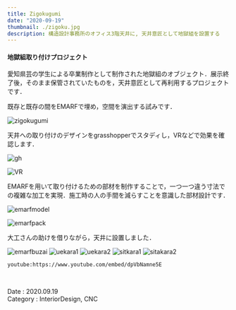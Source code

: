 ```yaml
---
title: Zigokugumi
date: "2020-09-19"
thumbnail: ./zigoku.jpg
description: 構造設計事務所のオフィス3階天井に, 天井意匠として地獄組を設置する
---
```


#### 地獄組取り付けプロジェクト

愛知県芸の学生による卒業制作として制作された地獄組のオブジェクト．展示終了後，そのまま保管されていたものを，天井意匠として再利用するプロジェクトです．

既存と既存の間をEMARFで埋め，空間を演出する試みです．

![zigokugumi](zigokugumi.jpg)

天井への取り付けのデザインをgrasshopperでスタディし，VRなどで効果を確認します．

![gh](gh.PNG)

<div class="kg-card kg-image-card kg-width-mini">

![VR](vr-s.jpg)

</div>

EMARFを用いて取り付けるための部材を制作することで，一つ一つ違う寸法での複雑な加工を実現．施工時の人の手間を減らすことを意識した部材設計です．

<div class="kg-card kg-image-card kg-width-mini">

![emarfmodel](model.png)

</div>

![emarfpack](emarf1.jpg)

大工さんの助けを借りながら，天井に設置しました．

![emarfbuzai](emarfbuzai.jpg)
![uekara1](ue1.jpg)
![uekara2](ue2.jpg)
![sitkara1](sita1.jpg)
![sitakara2](sita2.jpg)

`youtube:https://www.youtube.com/embed/dpVbNamne5E`

<br>

Date : 2020.09.19  
Category : InteriorDesign, CNC
